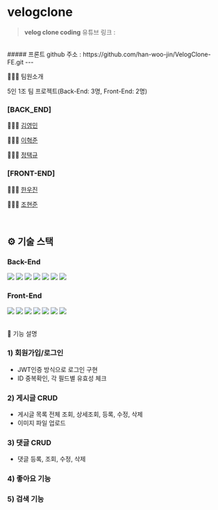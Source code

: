 # velogclone

> **velog clone coding**
유튜브 링크 :
<br />
##### 프론트 github 주소 : https://github.com/han-woo-jin/VelogClone-FE.git
---

🧑🏻‍💻 팀원소개

5인 1조 팀 프로젝트(Back-End: 3명, Front-End: 2명)

### [BACK_END]

🧑🏻‍💻 [김영민](https://github.com/raddaslul) <br/>

🧑🏻‍💻 [이혁준](https://github.com/galaxian)<br/>

🧑🏻‍💻 [정택규](https://github.com/JeongTaekgyu) <br/>

### [FRONT-END]

🧑🏻‍💻 [한우진](https://github.com/han-woo-jin)

🧑🏻‍💻 [조현준](https://github.com/johj703)

<br />

## ⚙️ 기술 스택

### Back-End

<div>
  <img src="https://img.shields.io/badge/JAVA-007396?style=for-the-badge&logo=java&logoColor=white">
  <img src="https://img.shields.io/badge/Spring-6DB33F?style=for-the-badge&logo=Spring&logoColor=white">
  <img src="https://img.shields.io/badge/Springboot-6DB33F?style=for-the-badge&logo=Springboot&logoColor=white">
  <img src="https://img.shields.io/badge/gradle-02303A?style=for-the-badge&logo=gradle&logoColor=white">
  <img src="https://img.shields.io/badge/mysql-4479A1?style=for-the-badge&logo=mysql&logoColor=white">
  <img src="https://img.shields.io/badge/aws-232F3E?style=for-the-badge&logo=AmazonAWS&logoColor=white">
  <img src="https://img.shields.io/badge/github-181717?style=for-the-badge&logo=github&logoColor=white">

</div>

### Front-End

<div>
  <img src="https://img.shields.io/badge/javascript-F7DF1E?style=for-the-badge&logo=javascript&logoColor=black">
  <img src="https://img.shields.io/badge/react-61DAFB?style=for-the-badge&logo=react&logoColor=black">
  <img src="https://img.shields.io/badge/html-E34F26?style=for-the-badge&logo=html5&logoColor=white">
  <img src="https://img.shields.io/badge/css-1572B6?style=for-the-badge&logo=css3&logoColor=white">
  <img src="https://img.shields.io/badge/figma-F24E1E?style=for-the-badge&logo=figma&logoColor=black">
  <img src="https://img.shields.io/badge/aws-232F3E?style=for-the-badge&logo=AmazonAWS&logoColor=white">
  <img src="https://img.shields.io/badge/github-181717?style=for-the-badge&logo=github&logoColor=white">

</div>

<br />

🔑 기능 설명

### 1) 회원가입/로그인

- JWT인증 방식으로 로그인 구현
- ID 중복확인, 각 필드별 유효성 체크

### 2) 게시글 CRUD

- 게시글 목록 전체 조회, 상세조회, 등록, 수정, 삭제
- 이미지 파일 업로드

### 3) 댓글 CRUD

- 댓글 등록, 조회, 수정, 삭제

### 4) 좋아요 기능

### 5) 검색 기능

<br />
